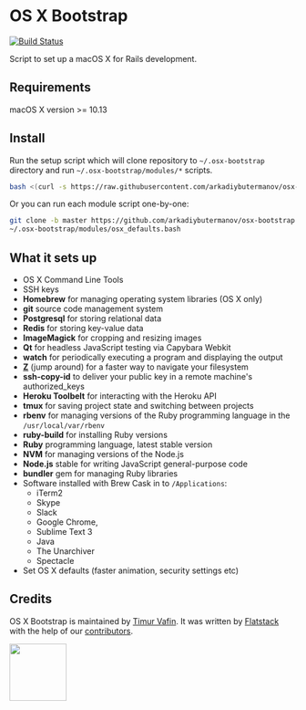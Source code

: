 # OS X Bootstrap

[![Build Status](https://travis-ci.org/arkadiybutermanov/osx-bootstrap.svg?branch=master)](https://travis-ci.org/arkadiybutermanov/osx-bootstrap)

Script to set up a macOS X for Rails development.

## Requirements

macOS X version >= 10.13

## Install

Run the setup script which will clone repository to `~/.osx-bootstrap` directory
and run `~/.osx-bootstrap/modules/*` scripts.

```bash
bash <(curl -s https://raw.githubusercontent.com/arkadiybutermanov/osx-bootstrap/master/bin/setup)
```

Or you can run each module script one-by-one:

```bash
git clone -b master https://github.com/arkadiybutermanov/osx-bootstrap.git
~/.osx-bootstrap/modules/osx_defaults.bash
```

## What it sets up

* OS X Command Line Tools
* SSH keys
* **Homebrew** for managing operating system libraries (OS X only)
* **git** source code management system
* **Postgresql** for storing relational data
* **Redis** for storing key-value data
* **ImageMagick** for cropping and resizing images
* **Qt** for headless JavaScript testing via Capybara Webkit
* **watch** for periodically executing a program and displaying the output
* **[Z](https://github.com/rupa/z)** (jump around) for a faster way to navigate your filesystem
* **ssh-copy-id** to deliver your public key in a remote machine's authorized_keys
* **Heroku Toolbelt** for interacting with the Heroku API
* **tmux** for saving project state and switching between projects
* **rbenv** for managing versions of the Ruby programming language in the `/usr/local/var/rbenv`
* **ruby-build** for installing Ruby versions
* **Ruby** programming language, latest stable version
* **NVM** for managing versions of the Node.js
* **Node.js** stable for writing JavaScript general-purpose code
* **bundler** gem for managing Ruby libraries
* Software installed with Brew Cask in to `/Applications`:
  * iTerm2
  * Skype
  * Slack
  * Google Chrome,
  * Sublime Text 3
  * Java
  * The Unarchiver
  * Spectacle
* Set OS X defaults (faster animation, security settings etc)

## Credits

OS X Bootstrap is maintained by [Timur Vafin](http://github.com/timurvafin).
It was written by [Flatstack](http://www.flatstack.com) with the help of our
[contributors](http://github.com/arkadiybutermanov/osx-bootstrap/contributors).

[<img src="http://www.flatstack.com/logo.svg" width="100"/>](http://www.flatstack.com)
